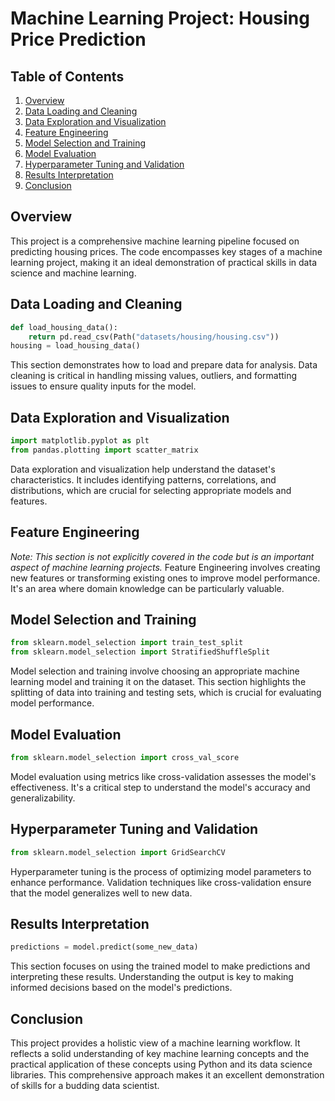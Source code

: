 # Machine Learning Project: Housing Price Prediction

## Table of Contents
1. [Overview](#overview)
2. [Data Loading and Cleaning](#data-loading-and-cleaning)
3. [Data Exploration and Visualization](#data-exploration-and-visualization)
4. [Feature Engineering](#feature-engineering)
5. [Model Selection and Training](#model-selection-and-training)
6. [Model Evaluation](#model-evaluation)
7. [Hyperparameter Tuning and Validation](#hyperparameter-tuning-and-validation)
8. [Results Interpretation](#results-interpretation)
9. [Conclusion](#conclusion)

## Overview
This project is a comprehensive machine learning pipeline focused on predicting housing prices. The code encompasses key stages of a machine learning project, making it an ideal demonstration of practical skills in data science and machine learning.

## Data Loading and Cleaning
```python
def load_housing_data():
    return pd.read_csv(Path("datasets/housing/housing.csv"))
housing = load_housing_data()
```
This section demonstrates how to load and prepare data for analysis. Data cleaning is critical in handling missing values, outliers, and formatting issues to ensure quality inputs for the model.

## Data Exploration and Visualization
```python
import matplotlib.pyplot as plt
from pandas.plotting import scatter_matrix
```
Data exploration and visualization help understand the dataset's characteristics. It includes identifying patterns, correlations, and distributions, which are crucial for selecting appropriate models and features.

## Feature Engineering
*Note: This section is not explicitly covered in the code but is an important aspect of machine learning projects.*
Feature Engineering involves creating new features or transforming existing ones to improve model performance. It's an area where domain knowledge can be particularly valuable.

## Model Selection and Training
```python
from sklearn.model_selection import train_test_split
from sklearn.model_selection import StratifiedShuffleSplit
```
Model selection and training involve choosing an appropriate machine learning model and training it on the dataset. This section highlights the splitting of data into training and testing sets, which is crucial for evaluating model performance.

## Model Evaluation
```python
from sklearn.model_selection import cross_val_score
```
Model evaluation using metrics like cross-validation assesses the model's effectiveness. It's a critical step to understand the model's accuracy and generalizability.

## Hyperparameter Tuning and Validation
```python
from sklearn.model_selection import GridSearchCV
```
Hyperparameter tuning is the process of optimizing model parameters to enhance performance. Validation techniques like cross-validation ensure that the model generalizes well to new data.

## Results Interpretation
```python
predictions = model.predict(some_new_data)
```
This section focuses on using the trained model to make predictions and interpreting these results. Understanding the output is key to making informed decisions based on the model's predictions.

## Conclusion
This project provides a holistic view of a machine learning workflow. It reflects a solid understanding of key machine learning concepts and the practical application of these concepts using Python and its data science libraries. This comprehensive approach makes it an excellent demonstration of skills for a budding data scientist.

